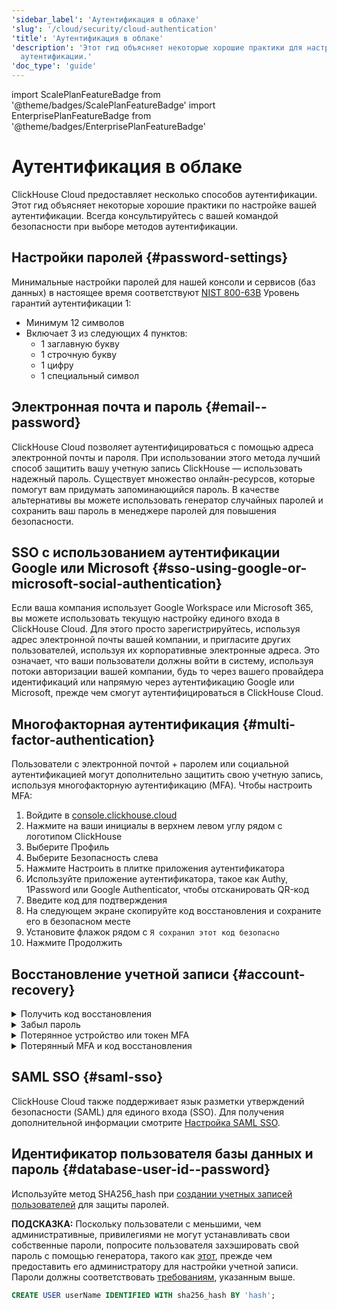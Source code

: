 ```yaml
---
'sidebar_label': 'Аутентификация в облаке'
'slug': '/cloud/security/cloud-authentication'
'title': 'Аутентификация в облаке'
'description': 'Этот гид объясняет некоторые хорошие практики для настройки вашей
  аутентификации.'
'doc_type': 'guide'
---
```


import ScalePlanFeatureBadge from '@theme/badges/ScalePlanFeatureBadge'
import EnterprisePlanFeatureBadge from '@theme/badges/EnterprisePlanFeatureBadge'


# Аутентификация в облаке

ClickHouse Cloud предоставляет несколько способов аутентификации. Этот гид объясняет некоторые хорошие практики по настройке вашей аутентификации. Всегда консультируйтесь с вашей командой безопасности при выборе методов аутентификации.

## Настройки паролей {#password-settings}

Минимальные настройки паролей для нашей консоли и сервисов (баз данных) в настоящее время соответствуют [NIST 800-63B](https://pages.nist.gov/800-63-3/sp800-63b.html#sec4) Уровень гарантий аутентификации 1:
- Минимум 12 символов
- Включает 3 из следующих 4 пунктов:
  - 1 заглавную букву
  - 1 строчную букву
  - 1 цифру
  - 1 специальный символ

## Электронная почта и пароль {#email--password}

ClickHouse Cloud позволяет аутентифицироваться с помощью адреса электронной почты и пароля. При использовании этого метода лучший способ защитить вашу учетную запись ClickHouse — использовать надежный пароль. Существует множество онлайн-ресурсов, которые помогут вам придумать запоминающийся пароль. В качестве альтернативы вы можете использовать генератор случайных паролей и сохранить ваш пароль в менеджере паролей для повышения безопасности.

## SSO с использованием аутентификации Google или Microsoft {#sso-using-google-or-microsoft-social-authentication}

Если ваша компания использует Google Workspace или Microsoft 365, вы можете использовать текущую настройку единого входа в ClickHouse Cloud. Для этого просто зарегистрируйтесь, используя адрес электронной почты вашей компании, и пригласите других пользователей, используя их корпоративные электронные адреса. Это означает, что ваши пользователи должны войти в систему, используя потоки авторизации вашей компании, будь то через вашего провайдера идентификаций или напрямую через аутентификацию Google или Microsoft, прежде чем смогут аутентифицироваться в ClickHouse Cloud.

## Многофакторная аутентификация {#multi-factor-authentication}

Пользователи с электронной почтой + паролем или социальной аутентификацией могут дополнительно защитить свою учетную запись, используя многофакторную аутентификацию (MFA). Чтобы настроить MFA:
1. Войдите в [console.clickhouse.cloud](https://console.clickhouse.cloud/)
2. Нажмите на ваши инициалы в верхнем левом углу рядом с логотипом ClickHouse
3. Выберите Профиль
4. Выберите Безопасность слева
5. Нажмите Настроить в плитке приложения аутентификатора
6. Используйте приложение аутентификатора, такое как Authy, 1Password или Google Authenticator, чтобы отсканировать QR-код
7. Введите код для подтверждения
8. На следующем экране скопируйте код восстановления и сохраните его в безопасном месте
9. Установите флажок рядом с `Я сохранил этот код безопасно`
10. Нажмите Продолжить

## Восстановление учетной записи {#account-recovery}

<details> 
   <summary>Получить код восстановления</summary>

   Если вы ранее зарегистрировались для MFA и не создали или потеряли свой код восстановления, выполните следующие действия, чтобы получить новый код восстановления:
   1. Перейдите на https://console.clickhouse.cloud
   2. Войдите с помощью ваших учетных данных и MFA
   3. Перейдите к своему профилю в верхнем левом углу
   4. Нажмите Безопасность слева
   5. Нажмите на корзину рядом с вашим приложением аутентификатора
   6. Нажмите Удалить приложение аутентификатора
   7. Введите ваш код и нажмите Продолжить
   8. Нажмите Настроить в разделе приложения аутентификатора
   9. Отсканируйте QR-код и введите новый код
   10. Скопируйте ваш код восстановления и сохраните его в безопасном месте
   11. Установите флажок рядом с `Я сохранил этот код безопасно`
   12. Нажмите Продолжить

</details>
<details>
   <summary>Забыл пароль</summary>

   Если вы забыли свой пароль, следуйте этим шагам для самостоятельного восстановления:
   1. Перейдите на https://console.clickhouse.cloud
   2. Введите ваш адрес электронной почты и нажмите Продолжить
   3. Нажмите Забыли пароль?
   4. Нажмите Отправить ссылку для сброса пароля
   5. Проверьте свою электронную почту и нажмите Сбросить пароль из письма
   6. Введите новый пароль, подтвердите пароль и нажмите Обновить пароль
   7. Нажмите Назад для входа
   8. Войдите в систему с вашим новым паролем
            
</details>
<details>
   <summary>Потерянное устройство или токен MFA</summary>

   Если вы потеряли свое устройство MFA или удалили свой токен, выполните следующие шаги для его восстановления и создания нового токена:
   1. Перейдите на https://console.clickhouse.cloud
   2. Введите свои учетные данные и нажмите Продолжить
   3. На экране многофакторной аутентификации нажмите Отмена
   4. Нажмите Код восстановления
   5. Введите код и нажмите Продолжить
   6. Скопируйте новый код восстановления и сохраните его в безопасном месте
   7. Установите флажок рядом с `Я сохранил этот код безопасно` и нажмите продолжить
   8. После входа перейдите к своему профилю в верхнем левом углу
   9. Нажмите на безопасность в верхнем левом углу
   10. Нажмите на значок корзины рядом с приложением аутентификатора, чтобы удалить ваш старый аутентификатор
   11. Нажмите Удалить приложение аутентификатора
   12. Когда будет предложено выполнить многофакторную аутентификацию, нажмите Отмена
   13. Нажмите Код восстановления
   14. Введите ваш код восстановления (это новый код, сгенерированный на шаге 7) и нажмите Продолжить
   15. Скопируйте новый код восстановления и сохраните его в безопасном месте - это запасной вариант на случай, если вы покинете экран во время процесса удаления
   16. Установите флажок рядом с `Я сохранил этот код безопасно` и нажмите Продолжить
   17. Следуйте указанному выше процессу, чтобы настроить новый фактор MFA
       
</details>
<details>
   <summary>Потерянный MFA и код восстановления</summary>

   Если вы потеряли свое устройство MFA И код восстановления или вы потеряли свое устройство MFA и никогда не получали код восстановления, выполните следующие шаги, чтобы запросить сброс:

   **Отправить заявку**: Если вы находитесь в организации, в которой есть другие административные пользователи, даже если вы пытаетесь получить доступ к организации с одним пользователем, попросите члена вашей организации, которому назначена роль администратора, войти в организацию и отправить заявку в службу поддержки для сброса вашего MFA от вашего имени. После того как мы подтвердим, что запрос подлинный, мы сбросим ваше MFA и уведомим администратора. Войдите в систему как обычно без MFA и перейдите в настройки профиля, чтобы зарегистрировать новый фактор, если хотите.

   **Сброс по электронной почте**: Если вы единственный пользователь в организации, отправьте запрос в службу поддержки по электронной почте (support@clickhouse.com), используя адрес электронной почты, связанный с вашей учетной записью. После того как мы подтвердим, что запрос поступает с правильного адреса электронной почты, мы сбросим ваше MFA И пароль. Получите доступ к вашей электронной почте, чтобы получить ссылку для сброса пароля. Настройте новый пароль, а затем перейдите в настройки профиля, чтобы зарегистрировать новый фактор, если хотите. 
   
</details>

## SAML SSO {#saml-sso}

<EnterprisePlanFeatureBadge feature="SAML SSO"/>

ClickHouse Cloud также поддерживает язык разметки утверждений безопасности (SAML) для единого входа (SSO). Для получения дополнительной информации смотрите [Настройка SAML SSO](/cloud/security/saml-setup).

## Идентификатор пользователя базы данных и пароль {#database-user-id--password}

Используйте метод SHA256_hash при [создании учетных записей пользователей](/sql-reference/statements/create/user.md) для защиты паролей.

**ПОДСКАЗКА:** Поскольку пользователи с меньшими, чем административные, привилегиями не могут устанавливать свои собственные пароли, попросите пользователя захэшировать свой пароль с помощью генератора, такого как [этот](https://tools.keycdn.com/sha256-online-generator), прежде чем предоставить его администратору для настройки учетной записи. Пароли должны соответствовать [требованиям](#password-settings), указанным выше.

```sql
CREATE USER userName IDENTIFIED WITH sha256_hash BY 'hash';
```
